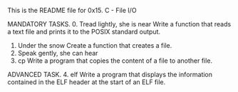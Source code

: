 This is the README file for 0x15. C - File I/O

MANDATORY TASKS.
0. Tread lightly, she is near
Write a function that reads a text file and prints it to the POSIX standard output.
1. Under the snow
Create a function that creates a file.
2. Speak gently, she can hear
3. cp
Write a program that copies the content of a file to another file.

ADVANCED TASK.
4. elf
Write a program that displays the information contained in the ELF header at the start of an ELF file.
